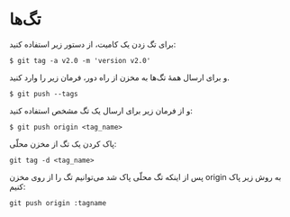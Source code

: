 تگ‌ها
=====

برای تگ زدن یک کامیت، از دستور زیر استفاده کنید:

```
$ git tag -a v2.0 -m 'version v2.0'
```

و برای ارسال همهٔ تگ‌ها به مخزن از راه دور، فرمان زیر را وارد کنید.

```
$ git push --tags
```

و از فرمان زیر برای ارسال یک تگ مشخص استفاده کنید:

```
$ git push origin <tag_name>
```

پاک کردن یک تگ از مخزن محلّی:

```
git tag -d <tag_name>
```

پس از اینکه تگ محلّی پاک شد می‌توانیم تگ را از روی مخزن origin به روش زیر پاک کنیم:

```
git push origin :tagname
```
